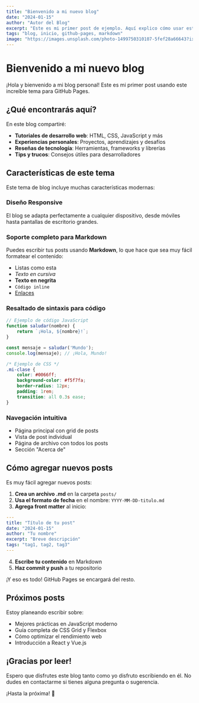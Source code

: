 ```yaml
---
title: "Bienvenido a mi nuevo blog"
date: "2024-01-15"
author: "Autor del Blog"
excerpt: "Este es mi primer post de ejemplo. Aquí explico cómo usar este tema de blog y sus características principales."
tags: "blog, inicio, github-pages, markdown"
image: "https://images.unsplash.com/photo-1499750310107-5fef28a66643?ixlib=rb-4.0.3&auto=format&fit=crop&w=800&q=80"
---
```


# Bienvenido a mi nuevo blog

¡Hola y bienvenido a mi blog personal! Este es mi primer post usando este increíble tema para GitHub Pages.

## ¿Qué encontrarás aquí?

En este blog compartiré:

- **Tutoriales de desarrollo web**: HTML, CSS, JavaScript y más
- **Experiencias personales**: Proyectos, aprendizajes y desafíos
- **Reseñas de tecnología**: Herramientas, frameworks y librerías
- **Tips y trucos**: Consejos útiles para desarrolladores

## Características de este tema

Este tema de blog incluye muchas características modernas:

### Diseño Responsive
El blog se adapta perfectamente a cualquier dispositivo, desde móviles hasta pantallas de escritorio grandes.

### Soporte completo para Markdown
Puedes escribir tus posts usando **Markdown**, lo que hace que sea muy fácil formatear el contenido:

- Listas como esta
- *Texto en cursiva*
- **Texto en negrita**
- `Código inline`
- [Enlaces](https://github.com)

### Resaltado de sintaxis para código

```javascript
// Ejemplo de código JavaScript
function saludar(nombre) {
    return `¡Hola, ${nombre}!`;
}

const mensaje = saludar('Mundo');
console.log(mensaje); // ¡Hola, Mundo!
```

```css
/* Ejemplo de CSS */
.mi-clase {
    color: #0066ff;
    background-color: #f5f7fa;
    border-radius: 12px;
    padding: 1rem;
    transition: all 0.3s ease;
}
```

### Navegación intuitiva
- Página principal con grid de posts
- Vista de post individual
- Página de archivo con todos los posts
- Sección "Acerca de"

## Cómo agregar nuevos posts

Es muy fácil agregar nuevos posts:

1. **Crea un archivo .md** en la carpeta `posts/`
2. **Usa el formato de fecha** en el nombre: `YYYY-MM-DD-titulo.md`
3. **Agrega front matter** al inicio:

```yaml
---
title: "Título de tu post"
date: "2024-01-15"
author: "Tu nombre"
excerpt: "Breve descripción"
tags: "tag1, tag2, tag3"
---
```

4. **Escribe tu contenido** en Markdown
5. **Haz commit y push** a tu repositorio

¡Y eso es todo! GitHub Pages se encargará del resto.

## Próximos posts

Estoy planeando escribir sobre:

- Mejores prácticas en JavaScript moderno
- Guía completa de CSS Grid y Flexbox  
- Cómo optimizar el rendimiento web
- Introducción a React y Vue.js

## ¡Gracias por leer!

Espero que disfrutes este blog tanto como yo disfruto escribiendo en él. No dudes en contactarme si tienes alguna pregunta o sugerencia.

¡Hasta la próxima! 🚀